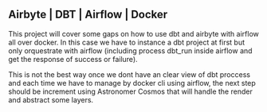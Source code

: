 ## Airbyte | DBT | Airflow | Docker
This project will cover some gaps on how to use dbt and airbyte with airflow all over docker. In this case we have to instance a dbt project at first but only orquestrate with airflow (including process dbt_run inside airflow and get the response of success or failure).

This is not the best way once we dont have an clear view of dbt proccess and each time we have to manage by docker cli using airflow, the next step should be increment using Astronomer Cosmos that will handle the render and abstract some layers.
